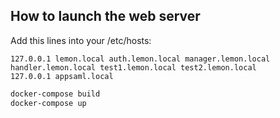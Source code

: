 

How to launch the web server
-----------------------------

Add this lines into your /etc/hosts:

```
127.0.0.1 lemon.local auth.lemon.local manager.lemon.local handler.lemon.local test1.lemon.local test2.lemon.local
127.0.0.1 appsaml.local
```


```bash
docker-compose build
docker-compose up
``` 


